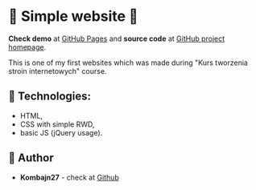 # :construction: Simple website :construction:

**Check demo** at  [GitHub Pages](https://arlbiern.github.io/kurs-tworzenie-stron/) and **source code** at [GitHub project homepage](https://github.com/Kombajn27/kurs-tworzenie-stron).

This is one of my first websites which was made during "Kurs tworzenia stroin internetowych" course. 

## :rocket: Technologies:
* HTML, 
* CSS with simple RWD, 
* basic JS (jQuery usage).

## :busts_in_silhouette: Author
* **Kombajn27** - check at [Github](https://github.com/Kombajn27)
